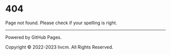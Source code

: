 # 404

Page not found. Please check if your spelling is right.

---

Powered by GitHub Pages.

Copyright ©️ 2022-2023 livcm. All Rights Reserved.
